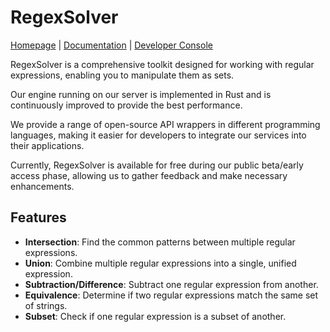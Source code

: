 # RegexSolver
[Homepage](https://regexsolver.com) | [Documentation](https://docs.regexsolver.com) | [Developer Console](https://console.regexsolver.com)

RegexSolver is a comprehensive toolkit designed for working with regular expressions, enabling you to manipulate them as sets.

Our engine running on our server is implemented in Rust and is continuously improved to provide the best performance.

We provide a range of open-source API wrappers in different programming languages, making it easier for developers to integrate our services into their applications.

Currently, RegexSolver is available for free during our public beta/early access phase, allowing us to gather feedback and make necessary enhancements.

## Features

- **Intersection**: Find the common patterns between multiple regular expressions.
- **Union**: Combine multiple regular expressions into a single, unified expression.
- **Subtraction/Difference**: Subtract one regular expression from another.
- **Equivalence**: Determine if two regular expressions match the same set of strings.
- **Subset**: Check if one regular expression is a subset of another.
